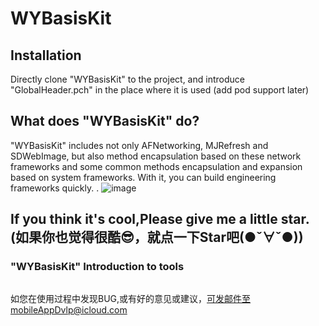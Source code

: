 # WYBasisKit

## Installation
Directly clone "WYBasisKit" to the project, and introduce "GlobalHeader.pch" in the place where it is used (add pod support later)

## What does "WYBasisKit" do?

"WYBasisKit" includes not only AFNetworking, MJRefresh and SDWebImage, but also method encapsulation based on these network frameworks and some common methods encapsulation and expansion based on system frameworks. With it, you can build engineering frameworks quickly. .
![image](https://github.com/Jacke-xu/WYBasisKit/blob/master/GitResource/WYBasisKitCatalog.jpg)

## If you think it's cool,Please give me a little star. (如果你也觉得很酷😎，就点一下Star吧(●ˇ∀ˇ●))

### "WYBasisKit" Introduction to tools
```  WYBasisKit/AppleSystemService
```


如您在使用过程中发现BUG,或有好的意见或建议，可发邮件至mobileAppDvlp@icloud.com
